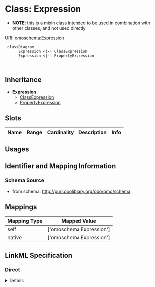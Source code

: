 # Class: Expression



* __NOTE__: this is a mixin class intended to be used in combination with other classes, and not used directly


URI: [omoschema:Expression](http://purl.obolibrary.org/obo/schema/Expression)




```{mermaid}
 classDiagram
      Expression <|-- ClassExpression
      Expression <|-- PropertyExpression
      
      
```





## Inheritance
* **Expression**
    * [ClassExpression](ClassExpression.md)
    * [PropertyExpression](PropertyExpression.md)



## Slots

| Name | Range | Cardinality | Description  | Info |
| ---  | --- | --- | --- | --- |


## Usages



## Identifier and Mapping Information







### Schema Source


* from schema: http://purl.obolibrary.org/obo/omo/schema







## Mappings

| Mapping Type | Mapped Value |
| ---  | ---  |
| self | ['omoschema:Expression'] |
| native | ['omoschema:Expression'] |


## LinkML Specification

<!-- TODO: investigate https://stackoverflow.com/questions/37606292/how-to-create-tabbed-code-blocks-in-mkdocs-or-sphinx -->

### Direct

<details>
```yaml
name: Expression
from_schema: http://purl.obolibrary.org/obo/omo/schema
mixin: true

```
</details>

### Induced

<details>
```yaml
name: Expression
from_schema: http://purl.obolibrary.org/obo/omo/schema
mixin: true

```
</details>